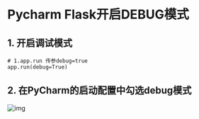 # Pycharm Flask开启DEBUG模式

## 1. 开启调试模式

```
# 1.app.run 传参debug=true
app.run(debug=True)
```

## 2. 在PyCharm的启动配置中勾选debug模式

![img](https://oscimg.oschina.net/oscnet/0e6f904aa644ee6b5e80bc52422a84567e3.jpg)